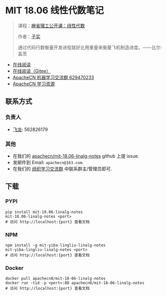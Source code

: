 # MIT 18.06 线性代数笔记

> 课程：[麻省理工公开课：线性代数](http://open.163.com/special/opencourse/daishu.html)
> 
> 作者：[子实](https://github.com/zlotus)
> 
> 通过代码行数衡量开发进程就好比用重量来衡量飞机制造进度。——比尔·盖茨

* [在线阅读](https://linalg.apachecn.org)
* [在线阅读（Gitee）](https://apachecn.gitee.io/mit-18.06-linalg-notes/)
* [ApacheCN 机器学习交流群 629470233](http://shang.qq.com/wpa/qunwpa?idkey=30e5f1123a79867570f665aa3a483ca404b1c3f77737bc01ec520ed5f078ddef)
* [ApacheCN 学习资源](http://www.apachecn.org/)

## 联系方式

### 负责人

* [飞龙](https://github.com/wizardforcel): 562826179

### 其他

*   在我们的 [apachecn/mit-18.06-linalg-notes](https://github.com/apachecn/mit-18.06-linalg-notes) github 上提 issue.
*   发邮件到 Email: `apachecn@163.com`.
*   在我们的 [组织学习交流群](http://www.apachecn.org/organization/348.html) 中联系群主/管理员即可.


## 下载

### PYPI

```
pip install mit-18.06-linalg-notes
mit-18.06-linalg-notes <port>
# 访问 http://localhost:{port} 查看文档
```

### NPM

```
npm install -g mit-yiba-lingliu-linalg-notes
mit-yiba-lingliu-linalg-notes <port>
# 访问 http://localhost:{port} 查看文档
```

### Docker

```
docker pull apachecn0/mit-18-06-linalg-notes
docker run -tid -p <port>:80 apachecn0/mit-18-06-linalg-notes
# 访问 http://localhost:{port} 查看文档
```
